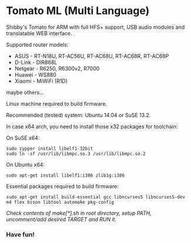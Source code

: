 # Tomato ML (Multi Language) #

Shibby's Tomato for ARM with full HFS+ support,
USB audio modules and translatable WEB interface.

Supported router models:

* ASUS - RT-N18U, RT-AC56U, RT-AC68U, RT-AC68R, RT-AC68P
* D-Link - DIR868L
* Netgear - R6250, R6300v2, R7000
* Huawei - WS880
* Xiaomi - MiWiFi (R1D)

maybe others...

Linux machine required to build firmware.

Recommended (tested) system:  Ubuntu 14.04 or SuSE 13.2.

In case x64 arch, you need to install those x32 packages for toolchain:

On SuSE x64:
```
sudo zypper install libelf1-32bit
sudo ln -sf /usr/lib/libmpc.so.3 /usr/lib/libmpc.so.2
```
On Ubuntu x64:
```
sudo apt-get install libelf1:i386 zlib1g:i386
```
Essential packages required to build firmware:
```
sudo apt-get install build-essential gcc libncurses5 libncurses5-dev m4 flex bison libtool automake pkg-config
```
*Check contents of make[\*].sh in root directory, setup PATH, uncomment/add desired TARGET and RUN it.*

### Have fun! ###